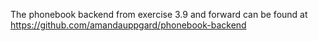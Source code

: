 The phonebook backend from exercise 3.9 and forward can be found at https://github.com/amandauppgard/phonebook-backend
